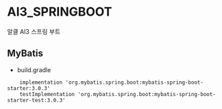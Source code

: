 # AI3_SPRINGBOOT
알클 AI3 스프링 부트


## MyBatis
- build.gradle
```
    implementation 'org.mybatis.spring.boot:mybatis-spring-boot-starter:3.0.3'
	testImplementation 'org.mybatis.spring.boot:mybatis-spring-boot-starter-test:3.0.3'
```